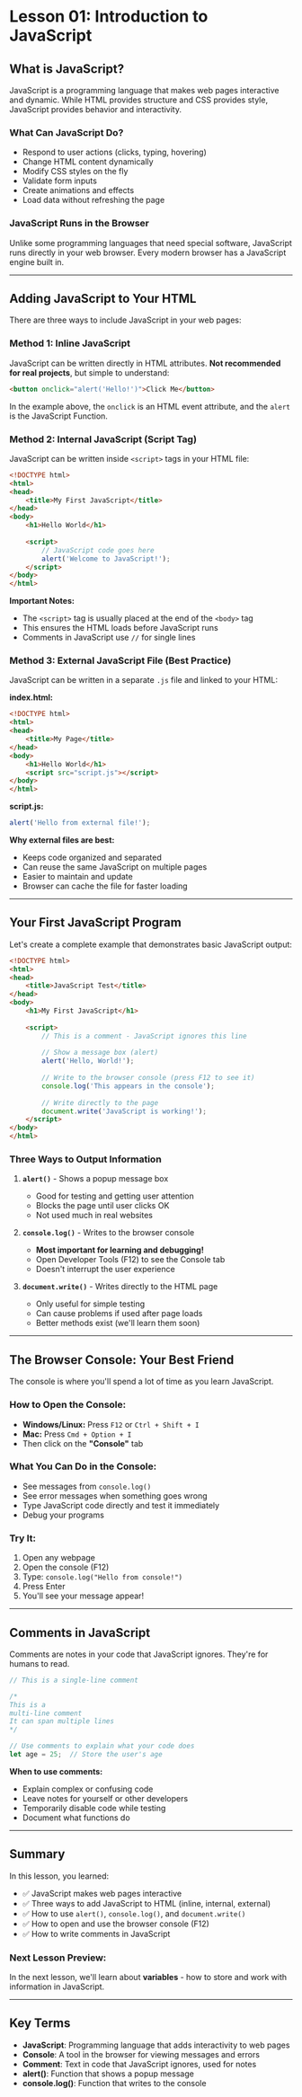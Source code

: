 # Lesson 01: Introduction to JavaScript

## What is JavaScript?

JavaScript is a programming language that makes web pages interactive and dynamic. While HTML provides structure and CSS provides style, JavaScript provides behavior and interactivity.

### What Can JavaScript Do?
- Respond to user actions (clicks, typing, hovering)
- Change HTML content dynamically
- Modify CSS styles on the fly
- Validate form inputs
- Create animations and effects
- Load data without refreshing the page

### JavaScript Runs in the Browser
Unlike some programming languages that need special software, JavaScript runs directly in your web browser. Every modern browser has a JavaScript engine built in.

---

## Adding JavaScript to Your HTML

There are three ways to include JavaScript in your web pages:

### Method 1: Inline JavaScript
JavaScript can be written directly in HTML attributes. **Not recommended for real projects**, but simple to understand:

```html
<button onclick="alert('Hello!')">Click Me</button>
```

In the example above, the `onclick` is an HTML event attribute, and the `alert` is the JavaScript Function. 

### Method 2: Internal JavaScript (Script Tag)
JavaScript can be written inside `<script>` tags in your HTML file:

```html
<!DOCTYPE html>
<html>
<head>
    <title>My First JavaScript</title>
</head>
<body>
    <h1>Hello World</h1>
    
    <script>
        // JavaScript code goes here
        alert('Welcome to JavaScript!');
    </script>
</body>
</html>
```

**Important Notes:**
- The `<script>` tag is usually placed at the end of the `<body>` tag
- This ensures the HTML loads before JavaScript runs
- Comments in JavaScript use `//` for single lines

### Method 3: External JavaScript File (Best Practice)
JavaScript can be written in a separate `.js` file and linked to your HTML:

**index.html:**
```html
<!DOCTYPE html>
<html>
<head>
    <title>My Page</title>
</head>
<body>
    <h1>Hello World</h1>
    <script src="script.js"></script>
</body>
</html>
```

**script.js:**
```javascript
alert('Hello from external file!');
```

**Why external files are best:**
- Keeps code organized and separated
- Can reuse the same JavaScript on multiple pages
- Easier to maintain and update
- Browser can cache the file for faster loading

---

## Your First JavaScript Program

Let's create a complete example that demonstrates basic JavaScript output:

```html
<!DOCTYPE html>
<html>
<head>
    <title>JavaScript Test</title>
</head>
<body>
    <h1>My First JavaScript</h1>
    
    <script>
        // This is a comment - JavaScript ignores this line
        
        // Show a message box (alert)
        alert('Hello, World!');
        
        // Write to the browser console (press F12 to see it)
        console.log('This appears in the console');
        
        // Write directly to the page
        document.write('JavaScript is working!');
    </script>
</body>
</html>
```

### Three Ways to Output Information

1. **`alert()`** - Shows a popup message box
   - Good for testing and getting user attention
   - Blocks the page until user clicks OK
   - Not used much in real websites

2. **`console.log()`** - Writes to the browser console
   - **Most important for learning and debugging!**
   - Open Developer Tools (F12) to see the Console tab
   - Doesn't interrupt the user experience

3. **`document.write()`** - Writes directly to the HTML page
   - Only useful for simple testing
   - Can cause problems if used after page loads
   - Better methods exist (we'll learn them soon)

---

## The Browser Console: Your Best Friend

The console is where you'll spend a lot of time as you learn JavaScript.

### How to Open the Console:
- **Windows/Linux:** Press `F12` or `Ctrl + Shift + I`
- **Mac:** Press `Cmd + Option + I`
- Then click on the **"Console"** tab

### What You Can Do in the Console:
- See messages from `console.log()`
- See error messages when something goes wrong
- Type JavaScript code directly and test it immediately
- Debug your programs

### Try It:
1. Open any webpage
2. Open the console (F12)
3. Type: `console.log("Hello from console!")`
4. Press Enter
5. You'll see your message appear!

---

## Comments in JavaScript

Comments are notes in your code that JavaScript ignores. They're for humans to read.

```javascript
// This is a single-line comment

/*
This is a 
multi-line comment
It can span multiple lines
*/

// Use comments to explain what your code does
let age = 25;  // Store the user's age
```

**When to use comments:**
- Explain complex or confusing code
- Leave notes for yourself or other developers
- Temporarily disable code while testing
- Document what functions do

---

## Summary

In this lesson, you learned:
- ✅ JavaScript makes web pages interactive
- ✅ Three ways to add JavaScript to HTML (inline, internal, external)
- ✅ How to use `alert()`, `console.log()`, and `document.write()`
- ✅ How to open and use the browser console (F12)
- ✅ How to write comments in JavaScript

### Next Lesson Preview:
In the next lesson, we'll learn about **variables** - how to store and work with information in JavaScript.

---

## Key Terms
- **JavaScript**: Programming language that adds interactivity to web pages
- **Console**: A tool in the browser for viewing messages and errors
- **Comment**: Text in code that JavaScript ignores, used for notes
- **alert()**: Function that shows a popup message
- **console.log()**: Function that writes to the console